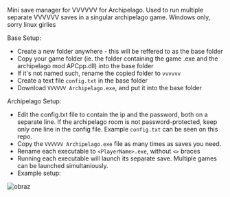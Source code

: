Mini save manager for VVVVVV for Archipelago. Used to run multiple separate VVVVVV saves in a singular archipelago game.
Windows only, sorry linux girlies

Base Setup:
- Create a new folder anywhere - this will be reffered to as the base folder
- Copy your game folder (ie. the folder containing the game .exe and the archipelago mod APCpp.dll) into the base folder
- If it's not named such, rename the copied folder to `vvvvvv`
- Create a text file `config.txt` in the base folder
- Download `VVVVVV Archipelago.exe`, and put it into the base folder

Archipelago Setup:
- Edit the config.txt file to contain the ip and the password, both on a separate line. If the archipelago room is not password-protected, keep only one line in the config file. Example `config.txt` can be seen on this repo.
- Copy the `VVVVVV Archipelago.exe` file as many times as saves you need.
- Rename each executable to `<PlayerName>.exe`, without `<>` braces
- Running each executable will launch its separate save. Multiple games can be launched simultaniously.
- Example setup:
  
![obraz](https://github.com/user-attachments/assets/36eec045-92d6-475e-98dd-cd85e028fcf7)
